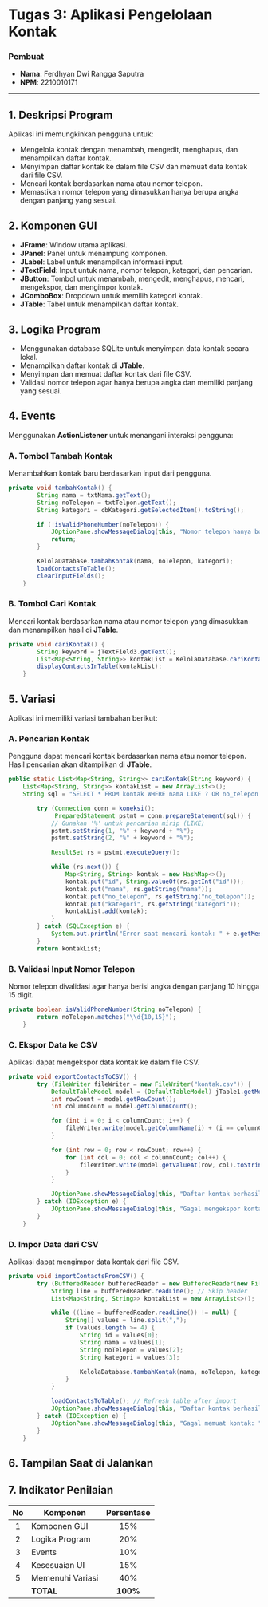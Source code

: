 # Tugas 3: Aplikasi Pengelolaan Kontak

### Pembuat
- **Nama**: Ferdhyan Dwi Rangga Saputra
- **NPM**: 2210010171

---

## 1. Deskripsi Program
Aplikasi ini memungkinkan pengguna untuk:
- Mengelola kontak dengan menambah, mengedit, menghapus, dan menampilkan daftar kontak.
- Menyimpan daftar kontak ke dalam file CSV dan memuat data kontak dari file CSV.
- Mencari kontak berdasarkan nama atau nomor telepon.
- Memastikan nomor telepon yang dimasukkan hanya berupa angka dengan panjang yang sesuai.

## 2. Komponen GUI
- **JFrame**: Window utama aplikasi.
- **JPanel**: Panel untuk menampung komponen.
- **JLabel**: Label untuk menampilkan informasi input.
- **JTextField**: Input untuk nama, nomor telepon, kategori, dan pencarian.
- **JButton**: Tombol untuk menambah, mengedit, menghapus, mencari, mengekspor, dan mengimpor kontak.
- **JComboBox**: Dropdown untuk memilih kategori kontak.
- **JTable**: Tabel untuk menampilkan daftar kontak.

## 3. Logika Program
- Menggunakan database SQLite untuk menyimpan data kontak secara lokal.
- Menampilkan daftar kontak di **JTable**.
- Menyimpan dan memuat daftar kontak dari file CSV.
- Validasi nomor telepon agar hanya berupa angka dan memiliki panjang yang sesuai.

## 4. Events
Menggunakan **ActionListener** untuk menangani interaksi pengguna:

### A. Tombol Tambah Kontak
Menambahkan kontak baru berdasarkan input dari pengguna.

```java
private void tambahKontak() {
        String nama = txtNama.getText();
        String noTelepon = txtTelpon.getText();
        String kategori = cbKategori.getSelectedItem().toString();

        if (!isValidPhoneNumber(noTelepon)) {
            JOptionPane.showMessageDialog(this, "Nomor telepon hanya boleh berisi angka dan harus memiliki panjang antara 10-15 karakter.");
            return;
        }

        KelolaDatabase.tambahKontak(nama, noTelepon, kategori);
        loadContactsToTable();
        clearInputFields();
    }
```

### B. Tombol Cari Kontak
Mencari kontak berdasarkan nama atau nomor telepon yang dimasukkan dan menampilkan hasil di **JTable**.

```java
private void cariKontak() {
        String keyword = jTextField3.getText();
        List<Map<String, String>> kontakList = KelolaDatabase.cariKontak(keyword);
        displayContactsInTable(kontakList);
    }
```

## 5. Variasi
Aplikasi ini memiliki variasi tambahan berikut:

### A. Pencarian Kontak
Pengguna dapat mencari kontak berdasarkan nama atau nomor telepon. Hasil pencarian akan ditampilkan di **JTable**.

```java
public static List<Map<String, String>> cariKontak(String keyword) {
    List<Map<String, String>> kontakList = new ArrayList<>();
    String sql = "SELECT * FROM kontak WHERE nama LIKE ? OR no_telepon LIKE ?";

        try (Connection conn = koneksi();
             PreparedStatement pstmt = conn.prepareStatement(sql)) {
            // Gunakan '%' untuk pencarian mirip (LIKE)
            pstmt.setString(1, "%" + keyword + "%");
            pstmt.setString(2, "%" + keyword + "%");

            ResultSet rs = pstmt.executeQuery();

            while (rs.next()) {
                Map<String, String> kontak = new HashMap<>();
                kontak.put("id", String.valueOf(rs.getInt("id")));
                kontak.put("nama", rs.getString("nama"));
                kontak.put("no_telepon", rs.getString("no_telepon"));
                kontak.put("kategori", rs.getString("kategori"));
                kontakList.add(kontak);
            }
        } catch (SQLException e) {
            System.out.println("Error saat mencari kontak: " + e.getMessage());
        }
        return kontakList;
```

### B. Validasi Input Nomor Telepon
Nomor telepon divalidasi agar hanya berisi angka dengan panjang 10 hingga 15 digit.

```java
private boolean isValidPhoneNumber(String noTelepon) {
        return noTelepon.matches("\\d{10,15}");
    }
```

### C. Ekspor Data ke CSV
Aplikasi dapat mengekspor data kontak ke dalam file CSV.

```java
private void exportContactsToCSV() {
        try (FileWriter fileWriter = new FileWriter("kontak.csv")) {
            DefaultTableModel model = (DefaultTableModel) jTable1.getModel();
            int rowCount = model.getRowCount();
            int columnCount = model.getColumnCount();

            for (int i = 0; i < columnCount; i++) {
                fileWriter.write(model.getColumnName(i) + (i == columnCount - 1 ? "\n" : ","));
            }

            for (int row = 0; row < rowCount; row++) {
                for (int col = 0; col < columnCount; col++) {
                    fileWriter.write(model.getValueAt(row, col).toString() + (col == columnCount - 1 ? "\n" : ","));
                }
            }

            JOptionPane.showMessageDialog(this, "Daftar kontak berhasil diekspor ke kontak.csv");
        } catch (IOException e) {
            JOptionPane.showMessageDialog(this, "Gagal mengekspor kontak: " + e.getMessage());
        }
    }
```

### D. Impor Data dari CSV
Aplikasi dapat mengimpor data kontak dari file CSV.

```java
private void importContactsFromCSV() {
        try (BufferedReader bufferedReader = new BufferedReader(new FileReader("kontak.csv"))) {
            String line = bufferedReader.readLine(); // Skip header
            List<Map<String, String>> kontakList = new ArrayList<>();

            while ((line = bufferedReader.readLine()) != null) {
                String[] values = line.split(",");
                if (values.length >= 4) {
                    String id = values[0];
                    String nama = values[1];
                    String noTelepon = values[2];
                    String kategori = values[3];

                    KelolaDatabase.tambahKontak(nama, noTelepon, kategori); // Simpan ke database
                }
            }

            loadContactsToTable(); // Refresh table after import
            JOptionPane.showMessageDialog(this, "Daftar kontak berhasil dimuat dari kontak.csv");
        } catch (IOException e) {
            JOptionPane.showMessageDialog(this, "Gagal memuat kontak: " + e.getMessage());
        }
    }
```

## 6. Tampilan Saat di Jalankan



## 7. Indikator Penilaian

| No  | Komponen          | Persentase |
| :-: | ------------------ | :--------: |
|  1  | Komponen GUI      |     15%    |
|  2  | Logika Program    |     20%    |
|  3  | Events            |     10%    |
|  4  | Kesesuaian UI     |     15%    |
|  5  | Memenuhi Variasi  |     40%    |
|     | **TOTAL**         |  **100%**  |
